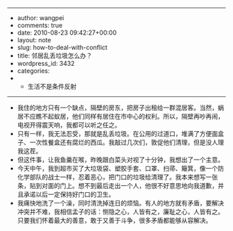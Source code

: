 - ---
- author: wangpei
- comments: true
- date: 2010-08-23 09:42:27+00:00
- layout: note
- slug: how-to-deal-with-conflict
- title: 邻居乱丢垃圾怎么办？
- wordpress_id: 3432
- categories:
- - 生活不是条件反射
- ---
- 我住的地方只有一个缺点，隔壁的房东，把房子出租给一群混居客。当然，蜗居不应瞧不起蚁居，他们同样有居住在市中心的权利。所以，隔壁再吵再闹，电视开得震天响，我都可以听之任之。
- 只有一样，我无法忍受，那就是乱丢垃圾。在公用的过道口，堆满了方便面盒子、一次性餐盒还有腐烂的西瓜。我敲过几次们，敦促他们清理，但是没人理我这茬。
- 但这件事，让我鱼羹在喉，昨晚跟白菜头对视了十分钟，我想出了一个主意。
- 今天中午，我到超市买了大垃圾袋、塑胶手套、口罩、扫帚、簸箕，像一个防化学部队的战士一样，忍着恶心，把门口的垃圾给清理了。我本来想写一张条，贴到对面的门上。想不到最后走出一个人，他很不好意思地向我道歉，并且承诺以后一定保持好门口的卫生。
- 我痛快地洗了一个澡，同时清洗掉连日的烦恼。有人的地方就有矛盾，要解决冲突并不难，我相信孟子的话：恻隐之心，人皆有之，廉耻之心，人皆有之。只要我们怀着最大的善意，敢于又善于斗争，很多矛盾都能够从容解决。

